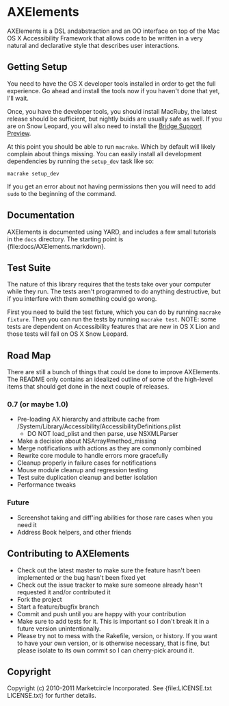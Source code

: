 # AXElements

AXElements is a DSL andabstraction and an OO interface on top of the
Mac OS X Accessibility Framework that allows code to be written in a
very natural and declarative style that describes user interactions.

## Getting Setup

You need to have the OS X developer tools installed in order to get
the full experience. Go ahead and install the tools now if you haven't
done that yet, I'll wait.

Once, you have the developer tools, you should install MacRuby, the
latest release should be sufficient, but nightly buids are usually
safe as well. If you are on Snow Leopard, you will also need to
install the
[Bridge Support Preview](http://www.macruby.org/blog/2010/10/08/bridgesupport-preview.html).

At this point you should be able to run `macrake`. Which by default
will likely complain about things missing. You can easily install all
development dependencies by running the `setup_dev` task like so:

    macrake setup_dev

If you get an error about not having permissions then you will need to
add `sudo` to the beginning of the command.

## Documentation

AXElements is documented using YARD, and includes a few small
tutorials in the `docs` directory. The starting point is
{file:docs/AXElements.markdown}.

## Test Suite

The nature of this library requires that the tests take over your
computer while they run. The tests aren't programmed to do anything
destructive, but if you interfere with them something could go wrong.

First you need to build the test fixture, which you can do by running
`macrake fixture`. Then you can run the tests by running
`macrake test`. NOTE: some tests are dependent on Accessibility
features that are new in OS X Lion and those tests will fail on OS X
Snow Leopard.

## Road Map

There are still a bunch of things that could be done to improve
AXElements. The README only contains an idealized outline of some of
the high-level items that should get done in the next couple of releases.

### 0.7 (or maybe 1.0)

- Pre-loading AX hierarchy and attribute cache from
  /System/Library/Accessibility/AccessibilityDefinitions.plist
  + DO NOT load_plist and then parse, use NSXMLParser
- Make a decision about NSArray#method_missing
- Merge notifications with actions as they are commonly combined
- Rewrite core module to handle errors more gracefully
- Cleanup properly in failure cases for notifications
- Mouse module cleanup and regression testing
- Test suite duplication cleanup and better isolation
- Performance tweaks

### Future

- Screenshot taking and diff'ing abilities for those rare cases when
  you need it
- Address Book helpers, and other friends

## Contributing to AXElements

* Check out the latest master to make sure the feature hasn't been implemented or the bug hasn't been fixed yet
* Check out the issue tracker to make sure someone already hasn't requested it and/or contributed it
* Fork the project
* Start a feature/bugfix branch
* Commit and push until you are happy with your contribution
* Make sure to add tests for it. This is important so I don't break it in a future version unintentionally.
* Please try not to mess with the Rakefile, version, or history. If you want to have your own version, or is otherwise necessary, that is fine, but please isolate to its own commit so I can cherry-pick around it.

## Copyright

Copyright (c) 2010-2011 Marketcircle Incorporated. See {file:LICENSE.txt LICENSE.txt} for further details.

